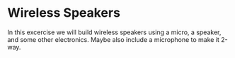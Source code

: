 # Wireless Speakers

In this excercise we will build wireless speakers using a micro, a
speaker, and some other electronics. Maybe also include a microphone
to make it 2-way.


